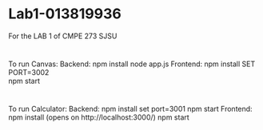 # Lab1-013819936
For the LAB 1 of CMPE 273 SJSU
#
To run Canvas:
Backend: 
npm install
node app.js
Frontend: 
npm install
SET PORT=3002  
npm start
#
To run Calculator:
Backend:
npm install
set port=3001
npm start
Frontend:
npm install (opens on http://localhost:3000/)
npm start
#



